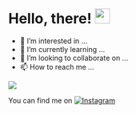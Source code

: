 # Hello, there! <img src="https://raw.githubusercontent.com/MartinHeinz/MartinHeinz/master/wave.gif" width="30px">
- 👀 I’m interested in ...
- 🌱 I’m currently learning ...
- 💞️ I’m looking to collaborate on ...
- 📫 How to reach me ...

<img align="center" src="https://github-readme-stats.vercel.app/api/<CARD_TYPE>/?username=<markusgerman>&theme=<THEME_NAME>" />


<!-- Actual text -->

You can find me on [![Instagram][1.2]][1]

<!-- Icons -->

[1.2]: https://www.flaticon.com/svg/vstatic/svg/747/747393.svg?token=exp=1613178135~hmac=35c70d554f4b1825906e22ac69a36121


<!-- Links to your social media accounts -->

[1]: https://www.instagram.com/markus_german/

